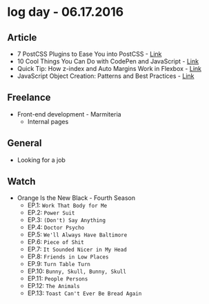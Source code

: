 # log day - 06.17.2016

## Article 

- 7 PostCSS Plugins to Ease You into PostCSS - [Link](https://www.sitepoint.com/7-postcss-plugins-to-ease-you-into-postcss)
- 10 Cool Things You Can Do with CodePen and JavaScript - [Link](https://www.sitepoint.com/cool-things-codepen-javascript/)
- Quick Tip: How z-index and Auto Margins Work in Flexbox - [Link](https://www.sitepoint.com/quick-tip-how-z-index-and-auto-margins-work-in-flexbox/)
- JavaScript Object Creation: Patterns and Best Practices - [Link](https://www.sitepoint.com/javascript-object-creation-patterns-best-practises/)


## Freelance

- Front-end development - Marmiteria
  - Internal pages


## General 

- Looking for a job


## Watch

- Orange Is the New Black - Fourth Season
  - EP.1: `Work That Body for Me`
  - EP.2: `Power Suit`
  - EP.3: `(Don't) Say Anything`
  - EP.4: `Doctor Psycho`
  - EP.5: `We'll Always Have Baltimore`
  - EP.6: `Piece of Shit`
  - EP.7: `It Sounded Nicer in My Head`
  - EP.8: `Friends in Low Places`
  - EP.9: `Turn Table Turn`
  - EP.10: `Bunny, Skull, Bunny, Skull`
  - EP.11: `People Persons`
  - EP.12: `The Animals`
  - EP.13: `Toast Can't Ever Be Bread Again`
